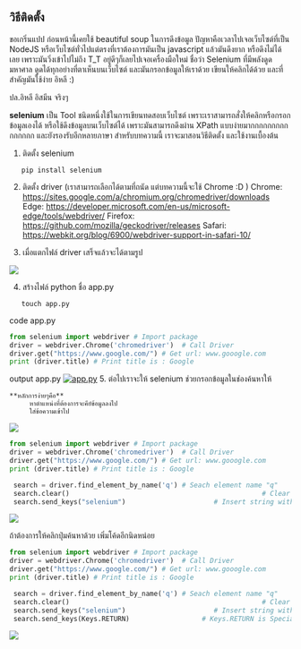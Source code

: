 ## วิธีติดตั้ง

ขอเกริ่นแปป ก่อนหน้านี้เคยใช้ beautiful soup ในการดึงข้อมูล ปัญหาคือเวลาไปเจอเว็บไซต์ที่เป็น NodeJS หรือเว็บไซต์ทั่วไปแต่ตรงที่เราต้องการมันเป็น javascript แล้วมันดึงยาก หรือดึงไม่ได้เลย เพราะมันวิ่งเข้าไปไม่ถึง T_T อยู่ดีๆก็เลยไปเจอเครื่องมือใหม่ ชื่อว่า Selenium ที่มีพลังดูดมหาศาล ดูดได้ทุกอย่างที่ตาเห็นบนเว็บไซต์ และมันกรอกข้อมูลให้เราด้วย เขียนให้คลิกได้ด้วย และที่สำคัญมันใช้ง่าย อิหลี :)

ปล.อิหลี อิสมีน จริงๆ


**selenium** เป็น Tool ชนิดหนึ่งใช้ในการเขียนทดสอบเว็บไซต์ เพราะเราสามารถสั่งให้คลิกหรือกรอกข้อมูลเองได้ 
หรือใช้ดึงข้อมูลบนเว็บไซต์ได้ เพราะมันสามารถดึงผ่าน XPath แบบง่ายมากกกกกกกกกกกกกกก และยังรองรับอีกหลายภาษา
สำหรับบทความนี้ เราจะมาสอนวิธีติดตั้ง และใช้งานเบื้องต้น



1. ติดตั้ง selenium
  ```shell
     pip install selenium
```
2. ติดตั้ง driver (เราสามารถเลือกได้ตามที่ถนัด แต่บทความนี้จะใช้ Chrome :D )
Chrome:	https://sites.google.com/a/chromium.org/chromedriver/downloads
Edge:	https://developer.microsoft.com/en-us/microsoft-edge/tools/webdriver/
Firefox:	https://github.com/mozilla/geckodriver/releases
Safari:	https://webkit.org/blog/6900/webdriver-support-in-safari-10/

3. เมื่อแตกไฟล์ driver เสร็จแล้วจะได้ตามรูป

[![](https://i.imgur.com/jXEhjHO.png)](https://i.imgur.com/jXEhjHO.png)

4. สร้างไฟล์ python ชื่อ app.py
  ```shell
     touch app.py
```
code app.py
```python
from selenium import webdriver # Import package
driver = webdriver.Chrome('chromedriver')  # Call Driver
driver.get("https://www.google.com/") # Get url: www.gooogle.com
print (driver.title) # Print title is : Google
```
output app.py
[![app.py](https://i.imgur.com/eZR7GuP.png "app.py")](https://i.imgur.com/eZR7GuP.png "app.py")
5. ต่อไปเราจะให้ selenium ช่วยกรอกข้อมูลในช่องค้นหาให้

	**หลักการง่ายๆคือ**
		 หาตำแหน่งที่ต้องการจะคีย์ข้อมูลลงไป
		 ใส่ข้อความเข้าไป
[![](https://i.imgur.com/EBRahBs.png)](https://i.imgur.com/EBRahBs.png)
```python
from selenium import webdriver # Import package
driver = webdriver.Chrome('chromedriver')  # Call Driver
driver.get("https://www.google.com/") # Get url: www.gooogle.com
print (driver.title) # Print title is : Google

 search = driver.find_element_by_name('q') # Seach element name "q"
 search.clear()                                                # Clear
 search.send_keys("selenium")                      # Insert string with send_keys()
```
[![](https://i.imgur.com/gpDWzZL.gif)](https://i.imgur.com/gpDWzZL.gif)


ถ้าต้องการให้คลิกปุ่มค้นหาด้วย เพิ่มโค้ดอีกนิดหน่อย

```python
from selenium import webdriver # Import package
driver = webdriver.Chrome('chromedriver')  # Call Driver
driver.get("https://www.google.com/") # Get url: www.gooogle.com
print (driver.title) # Print title is : Google

 search = driver.find_element_by_name('q') # Seach element name "q"
 search.clear()                                                # Clear
 search.send_keys("selenium")                      # Insert string with send_keys()
 search.send_keys(Keys.RETURN)                  # Keys.RETURN is Special Keys
```
[![](https://i.imgur.com/EGZjMSH.gif)](https://i.imgur.com/EGZjMSH.gif)





